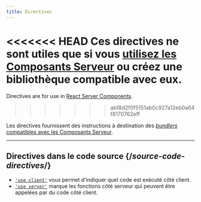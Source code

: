 ```yaml
---
title: Directives
---
```


<RSC>

<<<<<<< HEAD
Ces directives ne sont utiles que si vous [utilisez les Composants Serveur](/learn/start-a-new-react-project#bleeding-edge-react-frameworks) ou créez une bibliothèque compatible avec eux.
=======
Directives are for use in [React Server Components](/learn/start-a-new-react-project#bleeding-edge-react-frameworks).
>>>>>>> ab18d2f0f5151ab0c927a12eb0a64f8170762eff

</RSC>

<Intro>

Les directives fournissent des instructions à destination des [*bundlers* compatibles avec les Composants Serveur](/learn/start-a-new-react-project#bleeding-edge-react-frameworks).

</Intro>

---

## Directives dans le code source {/*source-code-directives*/}

* [`'use client'`](/reference/react/use-client) vous permet d'indiquer quel code est exécuté côté client.
* [`'use server'`](/reference/react/use-server) marque les fonctions côté serveur qui peuvent être appelées par du code côté client.
